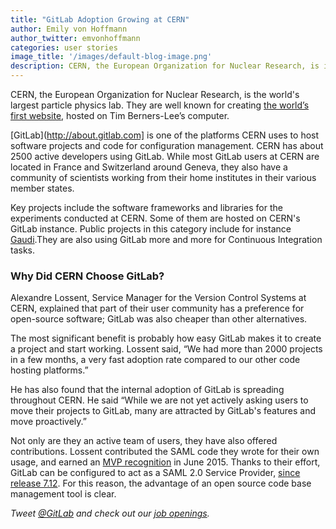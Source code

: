 ```yaml
---
title: "GitLab Adoption Growing at CERN"
author: Emily von Hoffmann
author_twitter: emvonhoffmann
categories: user stories
image_title: '/images/default-blog-image.png'
description: CERN, the European Organization for Nuclear Research, is increasingly using GitLab to host software projects and code for configuration management.
---
```


CERN, the European Organization for Nuclear Research, is the world's largest particle physics lab. They are well known for creating [the world’s first website](http://home.cern/topics/birth-web), hosted on Tim Berners-Lee’s computer. 

[GitLab](http://about.gitlab.com] is one of the platforms CERN uses to host software projects and code for configuration management. CERN has about 2500 active developers using GitLab. While most GitLab users at CERN are located in France and Switzerland around Geneva, they also have a community of scientists working from their home institutes in their various member states.

<!-- more -->

Key projects include the software frameworks and libraries for the experiments conducted at CERN. Some of them are hosted on CERN's GitLab instance. Public projects in this category include for instance [Gaudi](https://gitlab.cern.ch/gaudi/Gaudi).They are also using GitLab more and more for Continuous Integration tasks.

### Why Did CERN Choose GitLab?

Alexandre Lossent, Service Manager for the Version Control Systems at CERN, explained that part of their user community has a preference for open-source software; GitLab was also cheaper than other alternatives. 

The most significant benefit is probably how easy GitLab makes it to create a project and start working. Lossent said, “We had more than 2000 projects in a few months, a very fast adoption rate compared to our other code hosting platforms.” 

He has also found that the internal adoption of GitLab is spreading throughout CERN.  He said “While we are not yet actively asking users to move their projects to GitLab, many are attracted by GitLab's features and move proactively.”

Not only are they an active team of users, they have also offered contributions. Lossent contributed the SAML code they wrote for their own usage, and earned an [MVP recognition](https://about.gitlab.com/mvp/) in June 2015. Thanks to their effort, GitLab can be configured to act as a SAML 2.0 Service Provider, [since release 7.12](https://about.gitlab.com/2015/06/22/gitlab-7-12-released/). For this reason, the advantage of an open source code base management tool is clear. 


_Tweet [@GitLab](https://twitter.com/gitlab) and check out our [job openings](https://about.gitlab.com/jobs/)._ 
